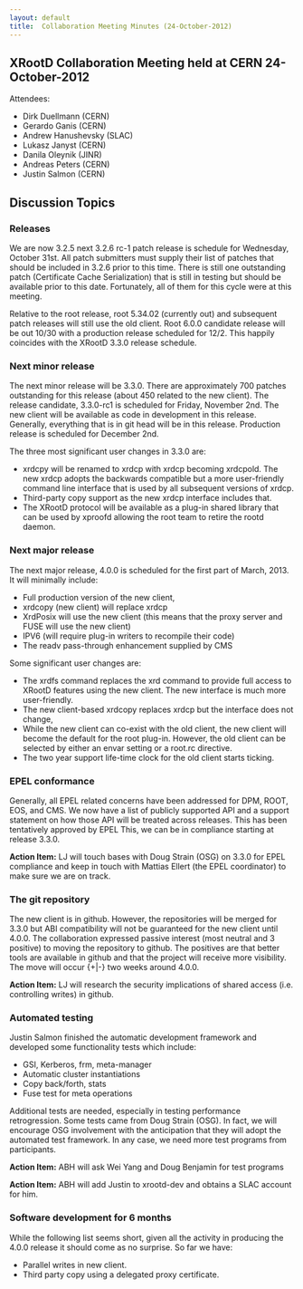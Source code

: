```yaml
---
layout: default
title:  Collaboration Meeting Minutes (24-October-2012)
---
```


XRootD Collaboration Meeting held at CERN 24-October-2012
---------------------------------------------------------

Attendees:
 * Dirk Duellmann (CERN)
 * Gerardo Ganis (CERN)
 * Andrew Hanushevsky (SLAC)
 * Lukasz Janyst (CERN)
 * Danila Oleynik (JINR)
 * Andreas Peters (CERN)
 * Justin Salmon (CERN)

Discussion Topics
-----------------

### Releases ###

We are now 3.2.5 next 3.2.6 rc-1 patch release is schedule for Wednesday,
October 31st.  All patch submitters must supply their list of patches that
should be included in 3.2.6 prior to this time. There is still one
outstanding patch (Certificate Cache Serialization) that is still in
testing but should be available prior to this date. Fortunately, all of
them for this cycle were at this meeting.

Relative to the root release, root 5.34.02 (currently out) and subsequent
patch releases will still use the old client. Root 6.0.0 candidate release
will be out 10/30 with a production release scheduled for 12/2. This
happily coincides with the XRootD 3.3.0 release schedule.

### Next minor release ###

The next minor release will be 3.3.0. There are approximately 700 patches
outstanding for this release (about 450 related to the new client). The
release candidate, 3.3.0-rc1 is scheduled for Friday, November 2nd. The new
client will be available as code in development in this release. Generally,
everything that is in git head will be in this release. Production release is
scheduled for December 2nd.

The three most significant user changes in 3.3.0 are:

 * xrdcpy will be renamed to xrdcp with xrdcp becoming xrdcpold. The new
   xrdcp adopts the backwards compatible but a more user-friendly command
   line interface that is used by all subsequent versions of xrdcp.
 * Third-party copy support as the new xrdcp interface includes that.
 * The XRootD protocol will be available as a plug-in shared library that
   can be used by xproofd allowing the root team to retire the rootd daemon.

### Next major release ###

The next major release, 4.0.0 is scheduled for the first part of March, 2013.
It will minimally include:

 * Full production version of the new client,
 * xrdcopy (new client) will replace xrdcp
 * XrdPosix will use the new client (this means that the proxy server and
   FUSE will use the new client)
 * IPV6 (will require plug-in writers to recompile their code)
 * The readv pass-through enhancement supplied by CMS

Some significant user changes are:

 * The xrdfs command replaces the xrd command to provide full access to XRootD
   features using the new client. The new interface is much more user-friendly.
 * The new client-based xrdcopy replaces xrdcp but the interface does not
   change,
 * While the new client can co-exist with the old client, the new client will
   become the default for the root plug-in. However, the old client can be
   selected by either an envar setting or a root.rc directive.
 * The two year support life-time clock for the old client starts ticking.

### EPEL conformance ###

Generally, all EPEL related concerns have been addressed for DPM, ROOT, EOS,
and CMS. We now have a list of publicly supported API and a support statement
on how those API will be treated across releases. This has been tentatively
approved by EPEL This, we can be in compliance starting at release 3.3.0.

**Action Item:** LJ will touch bases with Doug Strain (OSG) on 3.3.0 for EPEL
compliance and keep in touch with Mattias Ellert (the EPEL coordinator) to make
sure we are on track.

### The git repository ###

The new client is in github. However, the repositories will be merged
for 3.3.0 but ABI compatibility will not be guaranteed for the new client
until 4.0.0. The collaboration expressed passive interest (most neutral and 3
positive) to moving the repository to github. The positives are that better
tools are available in github and that the project will receive more
visibility. The move will occur {+|-} two weeks around 4.0.0.

**Action Item:** LJ will research the security implications of shared
access (i.e. controlling writes) in github.

### Automated testing ###

Justin Salmon finished the automatic development framework and developed
some functionality tests which include:

 * GSI, Kerberos, frm, meta-manager
 * Automatic cluster instantiations
 * Copy back/forth, stats
 * Fuse test for meta operations

Additional tests are needed, especially in testing performance retrogression.
Some tests came from Doug Strain (OSG). In fact, we will encourage OSG
involvement with the anticipation that they will adopt the automated test
framework. In any case, we need more test programs from participants.

**Action Item:** ABH will ask Wei Yang and Doug Benjamin for test programs

**Action Item:** ABH will add Justin to xrootd-dev and obtains a SLAC account
for him.

### Software development for 6 months ###

While the following list seems short, given all the activity in producing
the 4.0.0 release it should come as no surprise. So far we have:

* Parallel writes in new client.
* Third party copy using a delegated proxy certificate.
